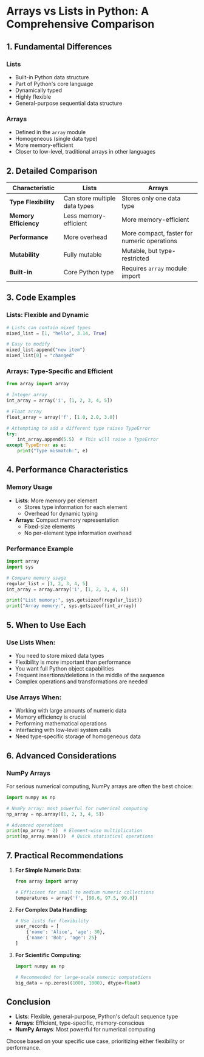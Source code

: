 # Arrays vs Lists in Python: A Comprehensive Comparison

## 1. Fundamental Differences

### Lists

- Built-in Python data structure
- Part of Python's core language
- Dynamically typed
- Highly flexible
- General-purpose sequential data structure

### Arrays

- Defined in the `array` module
- Homogeneous (single data type)
- More memory-efficient
- Closer to low-level, traditional arrays in other languages

## 2. Detailed Comparison

|Characteristic|Lists|Arrays|
|---|---|---|
|**Type Flexibility**|Can store multiple data types|Stores only one data type|
|**Memory Efficiency**|Less memory-efficient|More memory-efficient|
|**Performance**|More overhead|More compact, faster for numeric operations|
|**Mutability**|Fully mutable|Mutable, but type-restricted|
|**Built-in**|Core Python type|Requires `array` module import|

## 3. Code Examples

### Lists: Flexible and Dynamic

```python
# Lists can contain mixed types
mixed_list = [1, "hello", 3.14, True]

# Easy to modify
mixed_list.append("new item")
mixed_list[0] = "changed"
```

### Arrays: Type-Specific and Efficient

```python
from array import array

# Integer array
int_array = array('i', [1, 2, 3, 4, 5])

# Float array
float_array = array('f', [1.0, 2.0, 3.0])

# Attempting to add a different type raises TypeError
try:
    int_array.append(5.5)  # This will raise a TypeError
except TypeError as e:
    print("Type mismatch:", e)
```

## 4. Performance Characteristics

### Memory Usage

- **Lists**: More memory per element
    - Stores type information for each element
    - Overhead for dynamic typing
- **Arrays**: Compact memory representation
    - Fixed-size elements
    - No per-element type information overhead

### Performance Example

```python
import array
import sys

# Compare memory usage
regular_list = [1, 2, 3, 4, 5]
int_array = array.array('i', [1, 2, 3, 4, 5])

print("List memory:", sys.getsizeof(regular_list))
print("Array memory:", sys.getsizeof(int_array))
```

## 5. When to Use Each

### Use Lists When:

- You need to store mixed data types
- Flexibility is more important than performance
- You want full Python object capabilities
- Frequent insertions/deletions in the middle of the sequence
- Complex operations and transformations are needed

### Use Arrays When:

- Working with large amounts of numeric data
- Memory efficiency is crucial
- Performing mathematical operations
- Interfacing with low-level system calls
- Need type-specific storage of homogeneous data

## 6. Advanced Considerations

### NumPy Arrays

For serious numerical computing, NumPy arrays are often the best choice:

```python
import numpy as np

# NumPy array: most powerful for numerical computing
np_array = np.array([1, 2, 3, 4, 5])

# Advanced operations
print(np_array * 2)  # Element-wise multiplication
print(np_array.mean())  # Quick statistical operations
```

## 7. Practical Recommendations

1. **For Simple Numeric Data**:
    
    ```python
    from array import array
    
    # Efficient for small to medium numeric collections
    temperatures = array('f', [98.6, 97.5, 99.0])
    ```
    
2. **For Complex Data Handling**:
    
    ```python
    # Use lists for flexibility
    user_records = [
        {'name': 'Alice', 'age': 30},
        {'name': 'Bob', 'age': 25}
    ]
    ```
    
3. **For Scientific Computing**:
    
    ```python
    import numpy as np
    
    # Recommended for large-scale numeric computations
    big_data = np.zeros((1000, 1000), dtype=float)
    ```
    

## Conclusion

- **Lists**: Flexible, general-purpose, Python's default sequence type
- **Arrays**: Efficient, type-specific, memory-conscious
- **NumPy Arrays**: Most powerful for numerical computing

Choose based on your specific use case, prioritizing either flexibility or performance.